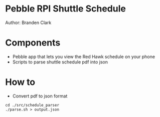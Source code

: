 # Pebble RPI Shuttle Schedule

Author: Branden Clark

# Components

* Pebble app that lets you view the Red Hawk schedule on your phone
* Scripts to parse shuttle schedule pdf into json

# How to
* Convert pdf to json format
```
cd ./src/schedule_parser
./parse.sh > output.json
```